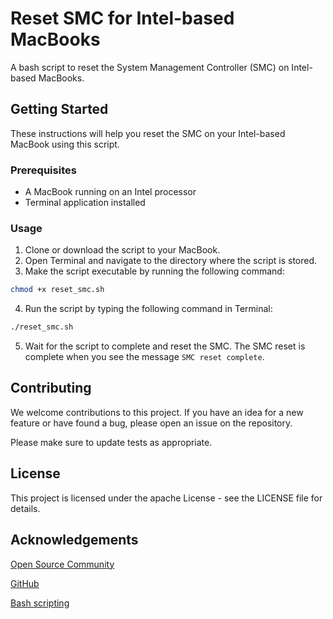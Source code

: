 # Reset SMC for Intel-based MacBooks

A bash script to reset the System Management Controller (SMC) on Intel-based MacBooks.

## Getting Started

These instructions will help you reset the SMC on your Intel-based MacBook using this script.

### Prerequisites
- A MacBook running on an Intel processor
- Terminal application installed

### Usage
1. Clone or download the script to your MacBook.
2. Open Terminal and navigate to the directory where the script is stored.
3. Make the script executable by running the following command:
```bash 
chmod +x reset_smc.sh
```
4. Run the script by typing the following command in Terminal:
```bash
./reset_smc.sh
```
5. Wait for the script to complete and reset the SMC. The SMC reset is complete when you see the message `SMC reset complete`.

## Contributing

We welcome contributions to this project. If you have an idea for a new feature or have found a bug, please open an issue on the repository.

Please make sure to update tests as appropriate.

## License

This project is licensed under the apache License - see the LICENSE file for details.

## Acknowledgements
[Open Source Community](https://opensource.org/)

[GitHub](https://github.com/)

[Bash scripting](https://www.gnu.org/software/bash/)

